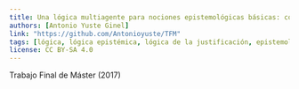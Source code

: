 ```yaml
---
title: Una lógica multiagente para nociones epistemológicas básicas: conocimiento, creencia y justificación
authors: [Antonio Yuste Ginel]
link: "https://github.com/Antonioyuste/TFM"
tags: [lógica, lógica epistémica, lógica de la justificación, epistemología, entornos multiagente, conocimiento común]
license: CC BY-SA 4.0
---
```


Trabajo Final de Máster (2017)
